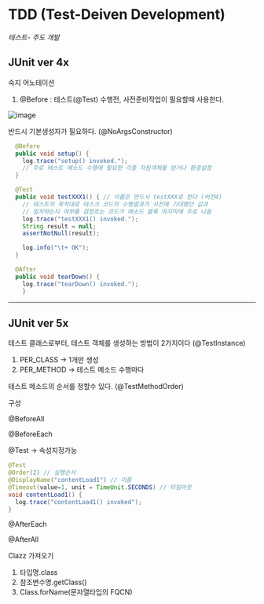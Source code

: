 # TDD (Test-Deiven Development)

*테스트- 주도 개발*


## JUnit ver 4x

  숙지 어노테이션

  1. @Before : 테스트(@Test) 수행전, 사전준비작업이 필요할때 사용한다.

  ![image](https://user-images.githubusercontent.com/88135939/187611017-ffa9a40b-b80b-4efd-8826-24b07a3166a3.png)


  반드시 기본생성자가 필요하다. (@NoArgsConstructor)

```java
  @Before
  public void setup() {
    log.trace("setup() invoked.");
    // 주로 테스트 메소드 수행에 필요한 각종 자원객체를 얻거나 환경설정
  }

  @Test
  public void testXXX1() { // 이름은 반드시 testXXX로 한다 (버전4)
    // 테스트의 목적대로 테스크 코드의 수행결과가 사전에 기대했던 값과
    // 일치하는지 여부를 검정흐는 코드가 매소드 블록 마지막에 주로 나옴 
    log.trace("testXXX1() invoked.");
    String result = null;
    assertNotNull(result);

    log.info("\t+ OK");
  }

  @After
  public void tearDown() {
    log.trace("tearDown() invoked.");
    }
```

---    
    
## JUnit ver 5x

테스트 클래스로부터, 테스트 객체를 생성하는 방법이 2가지이다 (@TestInstance)

1. PER_CLASS -> 1개만 생성
2. PER_METHOD -> 테스트 메소드 수행마다

테스트 메소드의 순서를 정할수 있다. (@TestMethodOrder)

구성

@BeforeAll

@BeforeEach

@Test → 속성지정가능

```java
@Test
@Order(2) // 실행순서
@DisplayName("contentLoad1") // 이름
@Timeout(value=1, unit = TimeUnit.SECONDS) // 타임아웃
void contentLoad1() {
  log.trace("contentLoad1() invoked");
}
```

@AfterEach

@AfterAll

Clazz 가져오기

1. 타입명.class
2. 참조변수명.getClass()
3. Class.forName(문자열타입의 FQCN)

